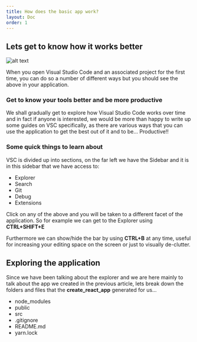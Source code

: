 ```yaml
---
title: How does the basic app work?
layout: Doc
order: 1
---
```


## Lets get to know how it works better

![alt text](/assets/vsc-explorer.PNG "Visual Studio Code and the simple React app")

When you open Visual Studio Code and an associated project for the first time, you can do so a number of different ways but you should see the above in your application.

### Get to know your tools better and be more productive

We shall gradually get to explore how Visual Studio Code works over time and in fact if anyone is interested, we would be more than happy to write up some guides on VSC specifically, as there are various ways that you can use the application to get the best out of it and to be... Productive!!

### Some quick things to learn about

VSC is divided up into sections, on the far left we have the Sidebar and it is in this sidebar that we have access to:

* Explorer
* Search
* Git
* Debug
* Extensions

Click on any of the above and you will be taken to a different facet of the application. So for example we can get to the Explorer using __CTRL+SHIFT+E__ 

Furthermore we can show/hide the bar by using __CTRL+B__ at any time, useful for increasing your editing space on the screen or just to visually de-clutter.

## Exploring the application

Since we have been talking about the explorer and we are here mainly to talk about the app we created in the previous article, lets break down the folders and files that the __create_react_app__ generated for us...

* node_modules
* public
* src
* .gitignore
* README.md
* yarn.lock

